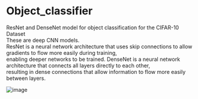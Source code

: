 # Object_classifier
ResNet and DenseNet model for object classification for the CIFAR-10 Dataset<br>
These are deep CNN models. <br>
ResNet is a neural network architecture that uses skip connections to allow gradients to flow more easily during training, <br>
enabling deeper networks to be trained. DenseNet is a neural network architecture that connects all layers directly to each other, <br>
resulting in dense connections that allow information to flow more easily between layers.<br>

![image](https://user-images.githubusercontent.com/45408401/221373562-7462a6b2-1d59-4daa-b856-25cb5f456f75.png)
